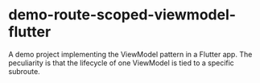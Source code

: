 # demo-route-scoped-viewmodel-flutter
A demo project implementing the ViewModel pattern in a Flutter app. The peculiarity is that the lifecycle of one ViewModel is tied to a specific subroute.
